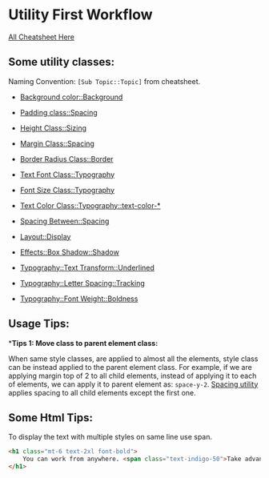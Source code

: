 # Utility First Workflow

[All Cheatsheet Here](https://tailwindcomponents.com/cheatsheet/)

## Some utility classes:

Naming Convention: `[Sub Topic::Topic]` from cheatsheet.

- [Background color::Background](https://tailwindcss.com/docs/background-color)

- [Padding class::Spacing](https://tailwindcss.com/docs/padding)

- [Height Class::Sizing](https://tailwindcss.com/docs/height)

- [Margin Class::Spacing](https://tailwindcss.com/docs/margin)

- [Border Radius Class::Border](https://tailwindcss.com/docs/border-radius)

- [Text Font Class::Typography](https://tailwindcss.com/docs/font-family)

- [Font Size Class::Typography](https://tailwindcss.com/docs/font-size)

- [Text Color Class::Typography::text-color-*](https://tailwindcss.com/docs/text-color)

- [Spacing Between::Spacing](https://tailwindcss.com/docs/space)

- [Layout::Display](https://tailwindcss.com/docs/display)

- [Effects::Box Shadow::Shadow](https://tailwindcss.com/docs/box-shadow)

- [Typography::Text Transform::Underlined](https://tailwindcss.com/docs/text-transform)

- [Typography::Letter Spacing::Tracking](https://tailwindcss.com/docs/letter-spacing#setting-the-letter-spacing)

- [Typography::Font Weight::Boldness](https://tailwindcss.com/docs/font-weight)



## Usage Tips:

***Tips 1: Move class to parent element class:**

When same style classes, are applied to almost all the elements, style class can be instead applied to the parent element class.
For example, if we are applying margin top of 2 to all child elements, instead of applying it to each of elements, we can apply it to parent element as: `space-y-2`. [Spacing utility](https://tailwindcss.com/docs/space) applies spacing to all child elements except the first one.

## Some Html Tips:

To display the text with multiple styles on same line use span.

```html
<h1 class="mt-6 text-2xl font-bold">
    You can work from anywhere. <span class="text-indigo-50">Take advantage of it.</span> 
</h1>
```
